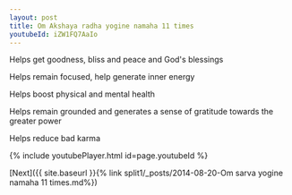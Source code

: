 ```yaml
---
layout: post
title: Om Akshaya radha yogine namaha 11 times
youtubeId: iZW1FQ7AaIo
---
```

 
 
Helps get goodness, bliss and peace and God's blessings
 
Helps remain focused, help generate inner energy 
 
Helps boost physical and mental health 
 
Helps remain grounded and generates a sense of gratitude towards the greater power 
 
Helps reduce bad karma
 
 
 
 


{% include youtubePlayer.html id=page.youtubeId %}
 
[Next]({{ site.baseurl }}{% link  split1/_posts/2014-08-20-Om sarva yogine namaha 11 times.md%})
 
